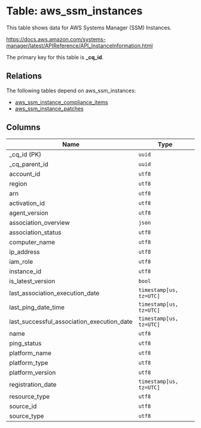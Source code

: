 # Table: aws_ssm_instances

This table shows data for AWS Systems Manager (SSM) Instances.

https://docs.aws.amazon.com/systems-manager/latest/APIReference/API_InstanceInformation.html

The primary key for this table is **_cq_id**.

## Relations

The following tables depend on aws_ssm_instances:
  - [aws_ssm_instance_compliance_items](aws_ssm_instance_compliance_items.md)
  - [aws_ssm_instance_patches](aws_ssm_instance_patches.md)

## Columns

| Name          | Type          |
| ------------- | ------------- |
|_cq_id (PK)|`uuid`|
|_cq_parent_id|`uuid`|
|account_id|`utf8`|
|region|`utf8`|
|arn|`utf8`|
|activation_id|`utf8`|
|agent_version|`utf8`|
|association_overview|`json`|
|association_status|`utf8`|
|computer_name|`utf8`|
|ip_address|`utf8`|
|iam_role|`utf8`|
|instance_id|`utf8`|
|is_latest_version|`bool`|
|last_association_execution_date|`timestamp[us, tz=UTC]`|
|last_ping_date_time|`timestamp[us, tz=UTC]`|
|last_successful_association_execution_date|`timestamp[us, tz=UTC]`|
|name|`utf8`|
|ping_status|`utf8`|
|platform_name|`utf8`|
|platform_type|`utf8`|
|platform_version|`utf8`|
|registration_date|`timestamp[us, tz=UTC]`|
|resource_type|`utf8`|
|source_id|`utf8`|
|source_type|`utf8`|